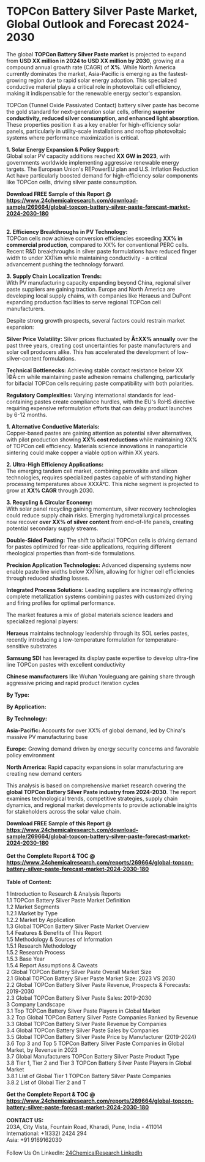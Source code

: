 <h1>TOPCon Battery Silver Paste Market, Global Outlook and Forecast 2024-2030</h1><p>The global <strong>TOPCon Battery Silver Paste market</strong> is projected to expand from <strong>USD XX million in 2024 to USD XX million by 2030</strong>, growing at a compound annual growth rate (CAGR) of <strong>X%</strong>. While North America currently dominates the market, Asia-Pacific is emerging as the fastest-growing region due to rapid solar energy adoption. This specialized conductive material plays a critical role in photovoltaic cell efficiency, making it indispensable for the renewable energy sector's expansion.</p><p>TOPCon (Tunnel Oxide Passivated Contact) battery silver paste has become the gold standard for next-generation solar cells, offering <strong>superior conductivity, reduced silver consumption, and enhanced light absorption</strong>. These properties position it as a key enabler for high-efficiency solar panels, particularly in utility-scale installations and rooftop photovoltaic systems where performance maximization is critical.</p><p><strong>1. Solar Energy Expansion &amp; Policy Support:</strong><br>
Global solar PV capacity additions reached <strong>XX GW in 2023</strong>, with governments worldwide implementing aggressive renewable energy targets. The European Union's REPowerEU plan and U.S. Inflation Reduction Act have particularly boosted demand for high-efficiency solar components like TOPCon cells, driving silver paste consumption.</p><div><b>Download FREE Sample of this Report @ 
            <a href="https://www.24chemicalresearch.com/download-sample/269664/global-topcon-battery-silver-paste-forecast-market-2024-2030-180">
            https://www.24chemicalresearch.com/download-sample/269664/global-topcon-battery-silver-paste-forecast-market-2024-2030-180</a></b></div><br><p><strong>2. Efficiency Breakthroughs in PV Technology:</strong><br>
TOPCon cells now achieve conversion efficiencies exceeding <strong>XX% in commercial production</strong>, compared to XX% for conventional PERC cells. Recent R&amp;D breakthroughs in silver paste formulations have reduced finger width to under XXÎ¼m while maintaining conductivity - a critical advancement pushing the technology forward.</p><p><strong>3. Supply Chain Localization Trends:</strong><br>
With PV manufacturing capacity expanding beyond China, regional silver paste suppliers are gaining traction. Europe and North America are developing local supply chains, with companies like Heraeus and DuPont expanding production facilities to serve regional TOPCon cell manufacturers.</p><p>Despite strong growth prospects, several factors could restrain market expansion:</p><p><strong>Silver Price Volatility:</strong> Silver prices fluctuated by <strong>Â±XX% annually</strong> over the past three years, creating cost uncertainties for paste manufacturers and solar cell producers alike. This has accelerated the development of low-silver-content formulations.</p><p><strong>Technical Bottlenecks:</strong> Achieving stable contact resistance below XX Î©Â·cm while maintaining paste adhesion remains challenging, particularly for bifacial TOPCon cells requiring paste compatibility with both polarities.</p><p><strong>Regulatory Complexities:</strong> Varying international standards for lead-containing pastes create compliance hurdles, with the EU's RoHS directive requiring expensive reformulation efforts that can delay product launches by 6-12 months.</p><p><strong>1. Alternative Conductive Materials:</strong><br>
Copper-based pastes are gaining attention as potential silver alternatives, with pilot production showing <strong>XX% cost reductions</strong> while maintaining XX% of TOPCon cell efficiency. Materials science innovations in nanoparticle sintering could make copper a viable option within XX years.</p><p><strong>2. Ultra-High Efficiency Applications:</strong><br>
The emerging tandem cell market, combining perovskite and silicon technologies, requires specialized pastes capable of withstanding higher processing temperatures above XXXÂ°C. This niche segment is projected to grow at <strong>XX% CAGR</strong> through 2030.</p><p><strong>3. Recycling &amp; Circular Economy:</strong><br>
With solar panel recycling gaining momentum, silver recovery technologies could reduce supply chain risks. Emerging hydrometallurgical processes now recover <strong>over XX% of silver content</strong> from end-of-life panels, creating potential secondary supply streams.</p><p><strong>Double-Sided Pasting:</strong> The shift to bifacial TOPCon cells is driving demand for pastes optimized for rear-side applications, requiring different rheological properties than front-side formulations.</p><p><strong>Precision Application Technologies:</strong> Advanced dispensing systems now enable paste line widths below XXÎ¼m, allowing for higher cell efficiencies through reduced shading losses.</p><p><strong>Integrated Process Solutions:</strong> Leading suppliers are increasingly offering complete metallization systems combining pastes with customized drying and firing profiles for optimal performance.</p><p>The market features a mix of global materials science leaders and specialized regional players:</p><p><strong>Heraeus</strong> maintains technology leadership through its SOL series pastes, recently introducing a low-temperature formulation for temperature-sensitive substrates</p><p><strong>Samsung SDI</strong> has leveraged its display paste expertise to develop ultra-fine line TOPCon pastes with excellent conductivity</p><p><strong>Chinese manufacturers</strong> like Wuhan Youleguang are gaining share through aggressive pricing and rapid product iteration cycles</p><p><strong>By Type:</strong></p><p><strong>By Application:</strong></p><p><strong>By Technology:</strong></p><p><strong>Asia-Pacific:</strong> Accounts for over XX% of global demand, led by China's massive PV manufacturing base</p><p><strong>Europe:</strong> Growing demand driven by energy security concerns and favorable policy environment</p><p><strong>North America:</strong> Rapid capacity expansions in solar manufacturing are creating new demand centers</p><p>This analysis is based on comprehensive market research covering the <strong>global TOPCon Battery Silver Paste industry from 2024-2030</strong>. The report examines technological trends, competitive strategies, supply chain dynamics, and regional market developments to provide actionable insights for stakeholders across the solar value chain.</p><div><b>Download FREE Sample of this Report @ 
            <a href="https://www.24chemicalresearch.com/download-sample/269664/global-topcon-battery-silver-paste-forecast-market-2024-2030-180">
            https://www.24chemicalresearch.com/download-sample/269664/global-topcon-battery-silver-paste-forecast-market-2024-2030-180</a></b></div><br><div><b>Get the Complete Report & TOC @ 
            <a href="https://www.24chemicalresearch.com/reports/269664/global-topcon-battery-silver-paste-forecast-market-2024-2030-180">
            https://www.24chemicalresearch.com/reports/269664/global-topcon-battery-silver-paste-forecast-market-2024-2030-180</a></b></div><br>
            <b>Table of Content:</b><p>1 Introduction to Research & Analysis Reports<br />
    1.1 TOPCon Battery Silver Paste Market Definition<br />
    1.2 Market Segments<br />
        1.2.1 Market by Type<br />
        1.2.2 Market by Application<br />
    1.3 Global TOPCon Battery Silver Paste Market Overview<br />
    1.4 Features & Benefits of This Report<br />
    1.5 Methodology & Sources of Information<br />
        1.5.1 Research Methodology<br />
        1.5.2 Research Process<br />
        1.5.3 Base Year<br />
        1.5.4 Report Assumptions & Caveats<br />
2 Global TOPCon Battery Silver Paste Overall Market Size<br />
    2.1 Global TOPCon Battery Silver Paste Market Size: 2023 VS 2030<br />
    2.2 Global TOPCon Battery Silver Paste Revenue, Prospects & Forecasts: 2019-2030<br />
    2.3 Global TOPCon Battery Silver Paste Sales: 2019-2030<br />
3 Company Landscape<br />
    3.1 Top TOPCon Battery Silver Paste Players in Global Market<br />
    3.2 Top Global TOPCon Battery Silver Paste Companies Ranked by Revenue<br />
    3.3 Global TOPCon Battery Silver Paste Revenue by Companies<br />
    3.4 Global TOPCon Battery Silver Paste Sales by Companies<br />
    3.5 Global TOPCon Battery Silver Paste Price by Manufacturer (2019-2024)<br />
    3.6 Top 3 and Top 5 TOPCon Battery Silver Paste Companies in Global Market, by Revenue in 2023<br />
    3.7 Global Manufacturers TOPCon Battery Silver Paste Product Type<br />
    3.8 Tier 1, Tier 2 and Tier 3 TOPCon Battery Silver Paste Players in Global Market<br />
        3.8.1 List of Global Tier 1 TOPCon Battery Silver Paste Companies<br />
        3.8.2 List of Global Tier 2 and T</p><div><b>Get the Complete Report & TOC @ 
            <a href="https://www.24chemicalresearch.com/reports/269664/global-topcon-battery-silver-paste-forecast-market-2024-2030-180">
            https://www.24chemicalresearch.com/reports/269664/global-topcon-battery-silver-paste-forecast-market-2024-2030-180</a></b></div><br><b>CONTACT US:</b><br>
            203A, City Vista, Fountain Road, Kharadi, Pune, India - 411014<br>
            International: +1(332) 2424 294<br>
            Asia: +91 9169162030 <br><br>
            Follow Us On LinkedIn: <a href="https://www.linkedin.com/company/24chemicalresearch/">24ChemicalResearch LinkedIn</a>